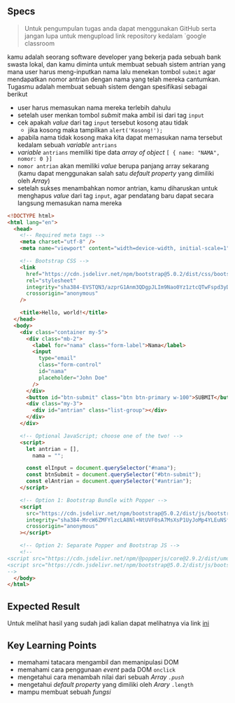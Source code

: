 ## Specs

> Untuk pengumpulan tugas anda dapat menggunakan GitHub serta jangan lupa untuk mengupload link repository kedalam `google classroom

kamu adalah seorang software developer yang bekerja pada sebuah bank swasta lokal, dan kamu diminta untuk membuat sebuah sistem antrian yang mana user harus meng-inputkan nama lalu menekan tombol `submit` agar mendapatkan nomor antrian dengan nama yang telah mereka cantumkan. Tugasmu adalah membuat sebuah sistem dengan spesifikasi sebagai berikut

- user harus memasukan nama mereka terlebih dahulu
- setelah user menkan tombol *submit* maka ambil isi dari tag `input`
- cek apakah *value* dari tag `input` tersebut kosong atau tidak
    - jika kosong maka tampilkan `alert('Kosong!');`
- apabila nama tidak kosong maka kita dapat memasukan nama tersebut kedalam sebuah *variable* `antrians`
- *variable* `antrians` memiliki tipe data *array of object* `[ { name: "NAMA", nomor: 0 }]`
- `nomor antrian` akan memiliki *value* berupa panjang array sekarang (kamu dapat menggunakan salah satu *default property* yang dimiliki oleh *Array*)
- setelah sukses menambahkan nomor antrian, kamu diharuskan untuk menghapus *value* dari tag `input`, agar pendatang baru dapat secara langsung memasukan nama mereka

```html
<!DOCTYPE html>
<html lang="en">
  <head>
    <!-- Required meta tags -->
    <meta charset="utf-8" />
    <meta name="viewport" content="width=device-width, initial-scale=1" />

    <!-- Bootstrap CSS -->
    <link
      href="https://cdn.jsdelivr.net/npm/bootstrap@5.0.2/dist/css/bootstrap.min.css"
      rel="stylesheet"
      integrity="sha384-EVSTQN3/azprG1Anm3QDgpJLIm9Nao0Yz1ztcQTwFspd3yD65VohhpuuCOmLASjC"
      crossorigin="anonymous"
    />

    <title>Hello, world!</title>
  </head>
  <body>
    <div class="container my-5">
      <div class="mb-2">
        <label for="nama" class="form-label">Nama</label>
        <input
          type="email"
          class="form-control"
          id="nama"
          placeholder="John Doe"
        />
      </div>
      <button id="btn-submit" class="btn btn-primary w-100">SUBMIT</button>
      <div class="my-3">
        <div id="antrian" class="list-group"></div>
      </div>
    </div>

    <!-- Optional JavaScript; choose one of the two! -->
    <script>
      let antrian = [],
        nama = "";

      const elInput = document.querySelector("#nama");
      const btnSubmit = document.querySelector("#btn-submit");
      const elAntrian = document.querySelector("#antrian");
    </script>

    <!-- Option 1: Bootstrap Bundle with Popper -->
    <script
      src="https://cdn.jsdelivr.net/npm/bootstrap@5.0.2/dist/js/bootstrap.bundle.min.js"
      integrity="sha384-MrcW6ZMFYlzcLA8Nl+NtUVF0sA7MsXsP1UyJoMp4YLEuNSfAP+JcXn/tWtIaxVXM"
      crossorigin="anonymous"
    ></script>

    <!-- Option 2: Separate Popper and Bootstrap JS -->
    <!--
<script src="https://cdn.jsdelivr.net/npm/@popperjs/core@2.9.2/dist/umd/popper.min.js" integrity="sha384-IQsoLXl5PILFhosVNubq5LC7Qb9DXgDA9i+tQ8Zj3iwWAwPtgFTxbJ8NT4GN1R8p" crossorigin="anonymous"></script>
<script src="https://cdn.jsdelivr.net/npm/bootstrap@5.0.2/dist/js/bootstrap.min.js" integrity="sha384-cVKIPhGWiC2Al4u+LWgxfKTRIcfu0JTxR+EQDz/bgldoEyl4H0zUF0QKbrJ0EcQF" crossorigin="anonymous"></script>
-->
  </body>
</html>
```

## Expected Result
Untuk melihat hasil yang sudah jadi kalian dapat melihatnya via link [ini](https://xitf0.csb.app/)

## Key Learning Points
- memahami tatacara mengambil dan memanipulasi DOM
- memahami cara penggunaan *event* pada DOM `onclick`
- mengetahui cara menambah nilai dari sebuah *Array `.push`*
- mengetahui *default* *property* yang dimiliki oleh *Arary* `.length`
- mampu membuat sebuah *fungsi*